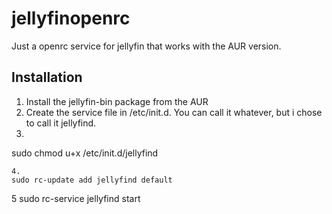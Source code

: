 # jellyfinopenrc
Just a openrc service for jellyfin that works with the AUR version.

## Installation
1. Install the jellyfin-bin package from the AUR
2. Create the service file in /etc/init.d. You can call it whatever, but i chose to call it jellyfind.
3. 
sudo chmod u+x /etc/init.d/jellyfind
```
4. 
sudo rc-update add jellyfind default
```
5 
sudo rc-service jellyfind start
```
